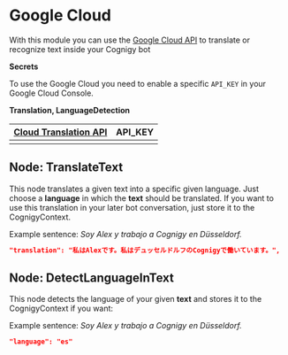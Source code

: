 # Google Cloud

With this module you can use the [Google Cloud API](https://console.cloud.google.com/) to translate or recognize text inside your Cognigy bot

**Secrets**

To use the Google Cloud you need to enable a specific `API_KEY` in your Google Cloud Console.

**Translation, LanguageDetection**

| [Cloud Translation API](https://console.cloud.google.com/apis/library/translate.googleapis.com?q=translation&id==boreal-physics-231713) | API_KEY |
| ------------------------------------------------------------ | ------- |
|                                                              |         |

## Node: TranslateText

This node translates a given text into a specific given language. Just choose a **language** in which the **text** should be translated. If you want to use this translation in your later bot conversation, just store it to the CognigyContext.

Example sentence: *Soy Alex y trabajo a Cognigy en Düsseldorf.*

```json
"translation": "私はAlexです。私はデュッセルドルフのCognigyで働いています。",
```



## Node: DetectLanguageInText

This node detects the language of your given **text** and stores it to the CognigyContext if you want:

Example sentence: *Soy Alex y trabajo a Cognigy en Düsseldorf.*

```json
"language": "es"
```